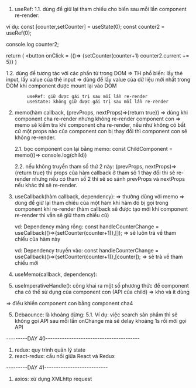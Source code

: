 1. useRef:
   1.1. dùng để giữ lại tham chiếu cho biến sau mỗi lần component re-render:

ví dụ:
const [counter,setCounter] = useState(0);
const counter2 = useRef(0);

console.log counter2;

return (
<button onClick = {()=> {setCounter(counter+1)
counter2.current += 5}}
)

1.2. dùng để tương tác với các phần tử trong DOM
=> TH phổ biến: lấy thẻ input, lấy value của thẻ input
=> dùng để lấy value của dữ liệu mới nhất trong DOM khi component được mount lại vào DOM

            useRef: giữ được gái trị sau mỗi lần re-render
            useState: không giữ được gái trị sau mỗi lần re-render

2. memo(hàm callback, (prevProps, nextProps)=>{return true})
   => dùng khi component cha re-render nhưng không re-render component con
   => memo sẽ kiểm tra khi component cha re-render, nếu như không có bất cứ một props nào của component con bị thay đổi thì component con sẽ không re-render.

   2.1. bọc component con lại bằng memo:
   const ChildComponent = memo(()=> console.log(child))

   2.2. nếu không truyền tham số thứ 2 này: (prevProps, nextProps)=>{return true} thì props của hàm callback ở tham số 1 thay đổi thì sẽ re-render nhưng nếu có tham số 2 thì sẽ so sánh prevProps và nextProps nếu khác thì sẽ re-render.

3. useCallback(hàm callback, dependency):
   => thường dùng với memo
   => dùng để giữ lại tham chiếu của một hàm khi hàm đó bị gọi trong component khi re-render (hàm callback sẽ được tạo mới khi component re-render thì vẫn sẽ giữ tham chiếu cũ)

   vd: Dependency mảng rỗng: const handleCounterChange = useCallback(()=>{setCounter(counter+1)},[]); => sẽ luôn trả về tham chiếu của hàm này

   vd: Dependency truyền vào: const handleCounterChange = useCallback(()=>{setCounter(counter+1)},[counter]); => sẽ trả về tham chiếu mới

4. useMemo(callback, dependency):

5. useImperativeHandle(): công khai ra một số phương thức để component cha có thể sử dụng của component con (API của child) => khó và ít dùng

=> điều khiển component con bằng component cha4

5. Debaounce: là khoảng dừng:
   5.1. Ví dụ: việc search sản phẩm thì sẽ không gọi API sau mỗi lần onChange mà sẽ delay khoảng 1s rồi mới gọi API

---------DAY 40----------------------------------------

1. redux: quy trình quản lý state
2. react-redux: cầu nối giữa React và Redux

---------DAY 41---------------------------

1. axios: xử dụng XMLhttp request
